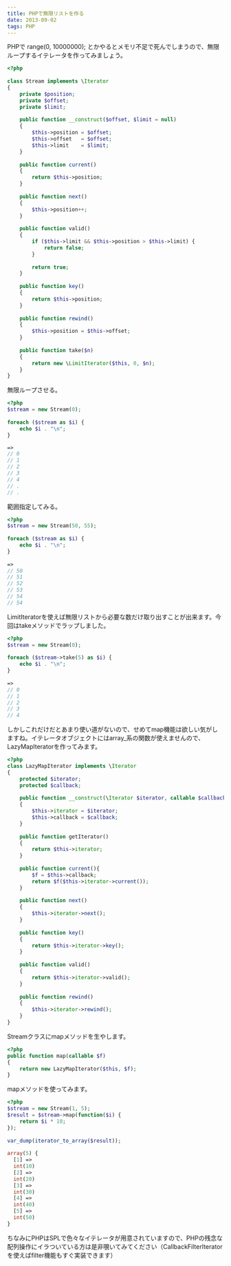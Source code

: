 ```yaml
---
title: PHPで無限リストを作る
date: 2013-09-02
tags: PHP
---
```


PHPで range(0, 10000000); とかやるとメモリ不足で死んでしまうので、無限ループするイテレータを作ってみましょう。

```php
<?php
 
class Stream implements \Iterator
{
    private $position;
    private $offset;
    private $limit;
 
    public function __construct($offset, $limit = null)
    {
        $this->position = $offset;
        $this->offset   = $offset;
        $this->limit    = $limit;
    }
 
    public function current()
    {
        return $this->position;
    }
 
    public function next()
    {
        $this->position++;
    }
 
    public function valid()
    {
        if ($this->limit && $this->position > $this->limit) {
            return false;
        }
 
        return true;
    }
 
    public function key()
    {
        return $this->position;
    }
 
    public function rewind()
    {
        $this->position = $this->offset;
    }
 
    public function take($n)
    {
        return new \LimitIterator($this, 0, $n);
    }
}
```

無限ループさせる。

```php
<?php
$stream = new Stream(0);
 
foreach ($stream as $i) {
    echo $i . "\n";   
}

=>
// 0
// 1
// 2
// 3
// 4
// .
// .
```

範囲指定してみる。

```php
<?php
$stream = new Stream(50, 55);
 
foreach ($stream as $i) {
    echo $i . "\n";
}
 
=>
// 50
// 51
// 52
// 53
// 54
// 54
```

LimitIteratorを使えば無限リストから必要な数だけ取り出すことが出来ます。今回はtakeメソッドでラップしました。

```php
<?php
$stream = new Stream(0);
 
foreach ($stream->take(5) as $i) {
    echo $i . "\n";
}
 
=>
// 0
// 1
// 2
// 3
// 4
```

しかしこれだけだとあまり使い道がないので、せめてmap機能は欲しい気がしますね。イテレータオブジェクトにはarray\_系の関数が使えませんので、LazyMapIteratorを作ってみます。

```php
<?php
class LazyMapIterator implements \Iterator
{
    protected $iterator;
    protected $callback;
 
    public function __construct(\Iterator $iterator, callable $callback)
    {
        $this->iterator = $iterator;
        $this->callback = $callback;
    }
 
    public function getIterator()
    {
        return $this->iterator;
    }
 
    public function current(){
        $f = $this->callback;
        return $f($this->iterator->current());
    }
 
    public function next()
    {
        $this->iterator->next();
    }
 
    public function key()
    {
        return $this->iterator->key();
    }
 
    public function valid()
    {
        return $this->iterator->valid();
    }
 
    public function rewind()
    {
        $this->iterator->rewind();
    }
}
```

Streamクラスにmapメソッドを生やします。

```php
<?php
public function map(callable $f)
{
    return new LazyMapIterator($this, $f);
}
```

mapメソッドを使ってみます。


```php
<?php
$stream = new Stream(1, 5);
$result = $stream->map(function($i) {
    return $i * 10;
});
 
var_dump(iterator_to_array($result));
 
array(5) {
  [1] =>
  int(10)
  [2] =>
  int(20)
  [3] =>
  int(30)
  [4] =>
  int(40)
  [5] =>
  int(50)
}
```

ちなみにPHPはSPLで色々なイテレータが用意されていますので、PHPの残念な配列操作にイラついている方は是非覗いてみてください（CallbackFilterIteratorを使えばfilter機能もすぐ実装できます）
